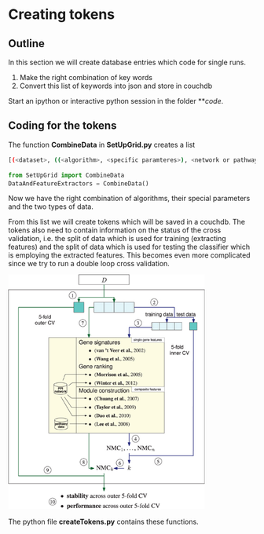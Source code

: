 # Creating tokens

## Outline
In this section we will create database entries which code for single runs.
1) Make the right combination of key words
2) Convert this list of keywords into json and store in couchdb

Start an ipython or interactive python session in the folder ***code*.

## Coding for the tokens
The function **CombineData** in **SetUpGrid.py** creates a list
```sh
[(<dataset>, ((<algorithm>, <specific paramteres>), <network or pathway data>), <#shuffles of the network data>)]
``` 

```py
from SetUpGrid import CombineData
DataAndFeatureExtractors = CombineData()
```
Now we have the right combination of algorithms, their special parameters and the two types of data.

From this list we will create tokens which will be saved in a couchdb. The tokens also need to contain information on the status of the cross validation, i.e. the split of data which is used for training (extracting features) and the split of data which is used for testing the classifier which is employing the extracted features.
This becomes even more complicated since we try to run a double loop cross validation.

<img src="https://github.com/chStaiger/ACES-Training/blob/master/DLCV.jpg" width="400px">

The python file **createTokens.py** contains these functions.


